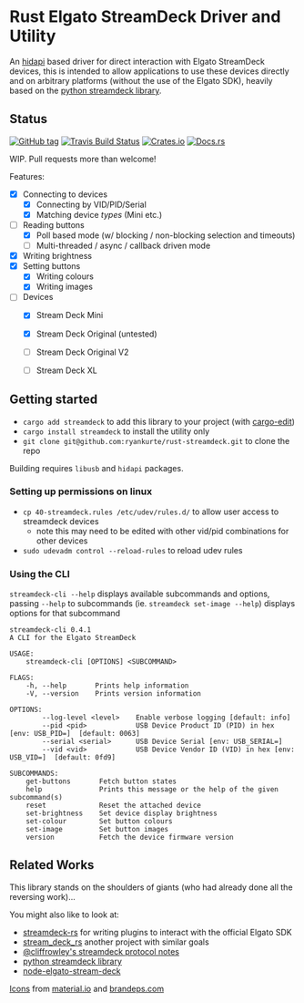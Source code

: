 # Rust Elgato StreamDeck Driver and Utility

An [hidapi](https://crates.io/crates/hidapi) based driver for direct interaction with Elgato StreamDeck devices, this is intended to allow applications to use these devices directly and on arbitrary platforms (without the use of the Elgato SDK), heavily based on the [python streamdeck library](https://github.com/abcminiuser/python-elgato-streamdeck).


## Status

[![GitHub tag](https://img.shields.io/github/tag/ryankurte/rust-streamdeck.svg)](https://github.com/ryankurte/rust-streamdeck)
[![Travis Build Status](https://travis-ci.org/ryankurte/rust-streamdeck.svg?branch=master)](https://travis-ci.org/ryankurte/rust-streamdeck)
[![Crates.io](https://img.shields.io/crates/v/streamdeck.svg)](https://crates.io/crates/streamdeck)
[![Docs.rs](https://docs.rs/streamdeck/badge.svg)](https://docs.rs/streamdeck)

WIP. Pull requests more than welcome!

Features:

- [x] Connecting to devices
  - [x] Connecting by VID/PID/Serial
  - [x] Matching device _types_ (Mini etc.)
- [ ] Reading buttons
  - [x] Poll based mode (w/ blocking / non-blocking selection and timeouts)
  - [ ] Multi-threaded / async / callback driven mode
- [x] Writing brightness
- [x] Setting buttons
  - [x] Writing colours
  - [x] Writing images
- [ ] Devices
  - [x] Stream Deck Mini
  - [x] Stream Deck Original (untested)
  - [ ] Stream Deck Original V2
  - [ ] Stream Deck XL


## Getting started

- `cargo add streamdeck` to add this library to your project (with [cargo-edit](https://github.com/killercup/cargo-edit))
- `cargo install streamdeck` to install the utility only
- `git clone git@github.com:ryankurte/rust-streamdeck.git` to clone the repo

Building requires `libusb` and `hidapi` packages.

### Setting up permissions on linux

- `cp 40-streamdeck.rules /etc/udev/rules.d/` to allow user access to streamdeck devices
  - note this may need to be edited with other vid/pid combinations for other devices
- `sudo udevadm control --reload-rules` to reload udev rules

### Using the CLI

`streamdeck-cli --help` displays available subcommands and options, passing `--help` to subcommands (ie. `streamdeck set-image --help`) displays options for that subcommand

```
streamdeck-cli 0.4.1
A CLI for the Elgato StreamDeck

USAGE:
    streamdeck-cli [OPTIONS] <SUBCOMMAND>

FLAGS:
    -h, --help       Prints help information
    -V, --version    Prints version information

OPTIONS:
        --log-level <level>    Enable verbose logging [default: info]
        --pid <pid>            USB Device Product ID (PID) in hex [env: USB_PID=]  [default: 0063]
        --serial <serial>      USB Device Serial [env: USB_SERIAL=]
        --vid <vid>            USB Device Vendor ID (VID) in hex [env: USB_VID=]  [default: 0fd9]

SUBCOMMANDS:
    get-buttons       Fetch button states
    help              Prints this message or the help of the given subcommand(s)
    reset             Reset the attached device
    set-brightness    Set device display brightness
    set-colour        Set button colours
    set-image         Set button images
    version           Fetch the device firmware version

```

## Related Works

This library stands on the shoulders of giants (who had already done all the reversing work)...

You might also like to look at:

- [streamdeck-rs](https://crates.io/crates/streamdeck-rs) for writing plugins to interact with the official Elgato SDK
- [stream_deck_rs](https://crates.io/crates/stream_deck_rs) another project with similar goals
- [@cliffrowley's streamdeck protocol notes](https://gist.github.com/cliffrowley/d18a9c4569537b195f2b1eb6c68469e0)
- [python streamdeck library](https://github.com/abcminiuser/python-elgato-streamdeck)
- [node-elgato-stream-deck](https://github.com/Lange/node-elgato-stream-deck/blob/master/NOTES.md)

[Icons](icons/) from [material.io](https://material.io) and [brandeps.com](https://www.brandeps.com)
